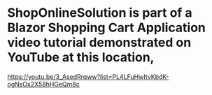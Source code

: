 # ShopOnlineSolution is part of a Blazor Shopping Cart Application video tutorial demonstrated on YouTube at this location,
https://youtu.be/3_AsedRrqww?list=PL4LFuHwItvKbdK-ogNsOx2X58hHGeQm8c
